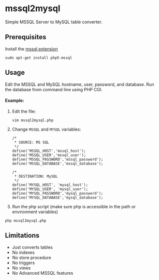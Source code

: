 # mssql2mysql #

Simple MSSQL Server to MySQL table converter.

## Prerequisites ##

Install the [mssql extension](http://php.net/manual/en/book.mssql.php)

`sudo apt-get install php5-mssql`

## Usage ##

Edit the MSSQL and MySQL hostname, user, password, and database. Run the database from command line using PHP CGI.

#### Example:

1. Edit the file:

    `vim mssql2mysql.php`

2. Change `MSSQL` and `MYSQL` variables:

    ```
    /*
     * SOURCE: MS SQL
     */
    define('MSSQL_HOST','mssql_host');
    define('MSSQL_USER','mssql_user');
    define('MSSQL_PASSWORD','mssql_password');
    define('MSSQL_DATABASE','mssql_database');

    /*
     * DESTINATION: MySQL
     */
    define('MYSQL_HOST', 'mysql_host');
    define('MYSQL_USER', 'mysql_user');
    define('MYSQL_PASSWORD','mysql_password');
    define('MYSQL_DATABASE','mysql_database');
    ```

3. Run the php script (make sure php is accessible in the path or environment variables)

  `php mssql2mysql.php`

## Limitations ##

* Just converts tables
* No indexes
* No store procedure
* No triggers
* No views
* No Advanced MSSQL features
